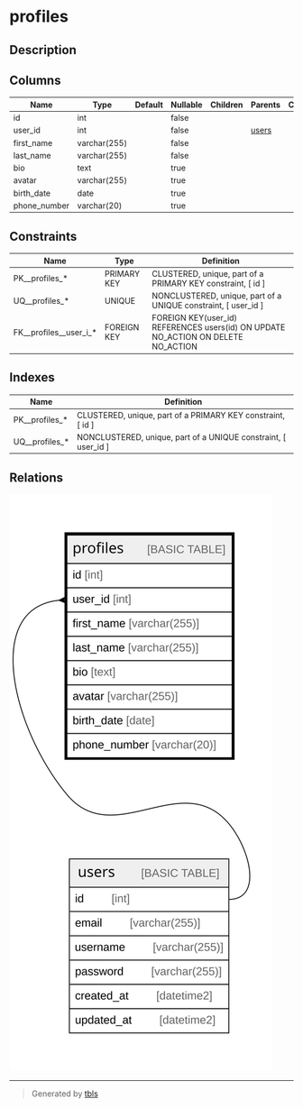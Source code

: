 # profiles

## Description

## Columns

| Name | Type | Default | Nullable | Children | Parents | Comment |
| ---- | ---- | ------- | -------- | -------- | ------- | ------- |
| id | int |  | false |  |  |  |
| user_id | int |  | false |  | [users](users.md) |  |
| first_name | varchar(255) |  | false |  |  |  |
| last_name | varchar(255) |  | false |  |  |  |
| bio | text |  | true |  |  |  |
| avatar | varchar(255) |  | true |  |  |  |
| birth_date | date |  | true |  |  |  |
| phone_number | varchar(20) |  | true |  |  |  |

## Constraints

| Name | Type | Definition |
| ---- | ---- | ---------- |
| PK__profiles_* | PRIMARY KEY | CLUSTERED, unique, part of a PRIMARY KEY constraint, [ id ] |
| UQ__profiles_* | UNIQUE | NONCLUSTERED, unique, part of a UNIQUE constraint, [ user_id ] |
| FK__profiles__user_i_* | FOREIGN KEY | FOREIGN KEY(user_id) REFERENCES users(id) ON UPDATE NO_ACTION ON DELETE NO_ACTION |

## Indexes

| Name | Definition |
| ---- | ---------- |
| PK__profiles_* | CLUSTERED, unique, part of a PRIMARY KEY constraint, [ id ] |
| UQ__profiles_* | NONCLUSTERED, unique, part of a UNIQUE constraint, [ user_id ] |

## Relations

![er](profiles.svg)

---

> Generated by [tbls](https://github.com/k1LoW/tbls)

